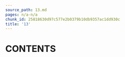 ```yaml
---
source_path: 13.md
pages: n/a-n/a
chunk_id: 25818630d97c577e2b0379b10db9357ac1dd930c
title: '13'
---
```

# CONTENTS
